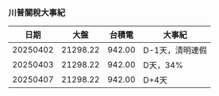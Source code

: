 ### 川普關稅大事紀

|日期|大盤|台積電|大事紀|
|---|---|---|---|
|20250402|21298.22|942.00|D-1天，清明連假|
|20250403|21298.22|942.00|D天，34%|
|20250407|21298.22|942.00|D+4天|

